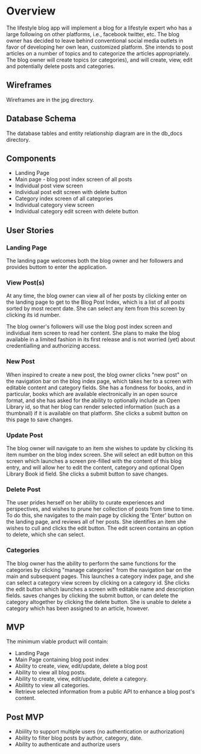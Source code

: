 # Overview
The lifestyle blog app will implement a blog for a lifestyle expert who has a large following on other platforms, i.e.,  facebook twitter, etc. The blog owner has decided to leave behind conventional social media outlets in favor of developing her own lean, customized platform. She intends to post articles on a number of topics and to categorize the articles appropriately. The blog owner will create topics (or categories), and will create, view, edit and potentially delete posts and categories.

## Wireframes
Wireframes are in the jpg directory.

## Database Schema
The database tables and entity relationship diagram are in the
db_docs directory.

## Components

- Landing Page
- Main page - blog post index screen of all posts
- Individual post view screen
- Individual post edit screen with delete button
- Category index screen of all categories
- Individual category view screen
- Individual category edit screen with delete button

## User Stories

### Landing Page
The landing page welcomes both the blog owner and her followers and provides buttom to enter the application.

### View Post(s)
At any time, the blog owner can view all of her posts by clicking enter on the landing page to get to the Blog Post Index, which is a list of all posts sorted by most recent date. She can select any item from this screen by clicking its id number.

The blog owner's followers will use the blog post index screen and individual item screen to read her content. She plans to make the blog available in a limited fashion in its first release and is not worried (yet) about credentialling and authorizing access.

### New Post
When inspired to create a new post, the blog owner clicks "new post" on the navigation bar on the blog index page, which takes her to a screen with editable content and category fields. She has a fondness for books, and in particular, books which are available electronically in an open source format, and she has asked for the ability to optionally include an Open Library id, so that her blog can render selected information (such as a thumbnail) if it is available on that platform. She clicks a submit button on this page to save changes.

### Update Post
The blog owner will navigate to an item she wishes to update by clicking its item number on the blog index screen. She will select an edit button on this screen which launches a screen pre-filled with the content of this blog entry, and will allow her to edit the content, category and optional Open Library Book id field. She clicks a submit button to save changes.

### Delete Post
The user prides herself on her ability to curate experiences and perspectives, and wishes to prune her collection of posts from time to time. To do this, she navigates to the main page by clicking the 'Enter' button on the landing page, and reviews all of her posts. She identifies an item she wishes to cull and clicks the edit button. The edit screen contains an option to delete, which she can select.

### Categories
The blog owner has the ability to perform the same functions for the categories by clicking "manage categories" from the navigation bar on the main and subsequent pages. This launches a category index page, and she can select a category view screen by clicking on a category id. She clicks the edit button which launches a screen with editable name and description fields. saves changes by clicking the submit button, or can delete the category altogether by clicking the delete button. She is unable to delete a category which has been assigned to an article, however.

## MVP
The minimum viable product will contain:
- Landing Page
- Main Page containing blog post index
- Ability to create, view, edit/update, delete a blog post
- Ability to view all blog posts.
- Ability to create, view, edit/update, delete a category.
- Abilitity to view all categories.
- Retrieve selected information from a public API to enhance a blog post's content.

## Post MVP
- Abiility to support multiple users (no authentication or authorization)
- Ability to filter blog posts by author, category, date.
- Ability to authenticate and authorize users
